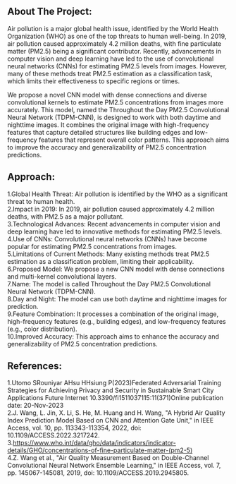 ## About The Project: 

Air pollution is a major global health issue, identified by the World Health Organization (WHO) as one of the top threats to human well-being. 
In 2019, air pollution caused approximately 4.2 million deaths, with fine particulate matter (PM2.5) being a significant contributor. 
Recently, advancements in computer vision and deep learning have led to the use of convolutional neural networks (CNNs) for estimating PM2.5 levels from images.
However, many of these methods treat PM2.5 estimation as a classification task, which limits their effectiveness to specific regions or times.

We propose a novel CNN model with dense connections and diverse convolutional kernels to estimate PM2.5 concentrations from images more accurately. 
This model, named the Throughout the Day PM2.5 Convolutional Neural Network (TDPM-CNN), is designed to work with both daytime and nighttime images. 
It combines the original image with high-frequency features that capture detailed structures like building edges and low-frequency features that represent overall color patterns. 
This approach aims to improve the accuracy and generalizability of PM2.5 concentration predictions.

## Approach:
1.Global Health Threat: Air pollution is identified by the WHO as a significant threat to human health. <br>
2.Impact in 2019: In 2019, air pollution caused approximately 4.2 million deaths, with PM2.5 as a major pollutant. <br>
3.Technological Advances: Recent advancements in computer vision and deep learning have led to innovative methods for estimating PM2.5 levels. <br>
4.Use of CNNs: Convolutional neural networks (CNNs) have become popular for estimating PM2.5 concentrations from images. <br>
5.Limitations of Current Methods: Many existing methods treat PM2.5 estimation as a classification problem, limiting their applicability. <br>
6.Proposed Model: We propose a new CNN model with dense connections and multi-kernel convolutional layers. <br>
7.Name: The model is called Throughout the Day PM2.5 Convolutional Neural Network (TDPM-CNN). <br>
8.Day and Night: The model can use both daytime and nighttime images for prediction. <br>
9.Feature Combination: It processes a combination of the original image, high-frequency features (e.g., building edges), and low-frequency features (e.g., color distribution).<br>
10.Improved Accuracy: This approach aims to enhance the accuracy and generalizability of PM2.5 concentration predictions.





## References:
1.Utomo SRouniyar AHsu HHsiung P(2023)Federated Adversarial Training Strategies for Achieving Privacy and Security in Sustainable Smart City Applications Future Internet 
10.3390/fi1511037115:11(371)Online publication date: 20-Nov-2023 <br>
2.J. Wang, L. Jin, X. Li, S. He, M. Huang and H. Wang, "A Hybrid Air Quality Index Prediction Model Based on CNN and Attention Gate Unit," in 
IEEE Access, vol. 10, pp. 113343-113354, 2022, doi: 10.1109/ACCESS.2022.3217242. <br>
3.https://www.who.int/data/gho/data/indicators/indicator-details/GHO/concentrations-of-fine-particulate-matter-(pm2-5) <br>
4.Z. Wang et al., "Air Quality Measurement Based on Double-Channel Convolutional Neural Network Ensemble Learning," 
in IEEE Access, vol. 7, pp. 145067-145081, 2019, doi: 10.1109/ACCESS.2019.2945805.



